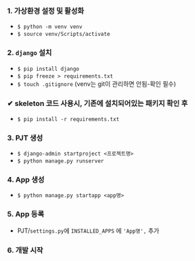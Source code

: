 ### 1. 가상환경 설정 및 활성화
- ``$ python -m venv venv``
- ``$ source venv/Scripts/activate``

### 2. ``django`` 설치
- ``$ pip install django``
- ``$ pip freeze > requirements.txt``
- ``$ touch .gitignore`` (venv는 git이 관리하면 안됨-확인 필수)

### ✔ skeleton 코드 사용시, 기존에 설치되어있는 패키지 확인 후
- ``$ pip install -r requirements.txt``

### 3. PJT 생성
- ``$ django-admin startproject <프로젝트명>``
- ``$ python manage.py runserver``

### 4. App 생성
- ``$ python manage.py startapp <app명>``

### 5. App 등록
- PJT/``settings.py``에 ``INSTALLED_APPS`` 에 ``'App명',`` 추가

### 6. 개발 시작